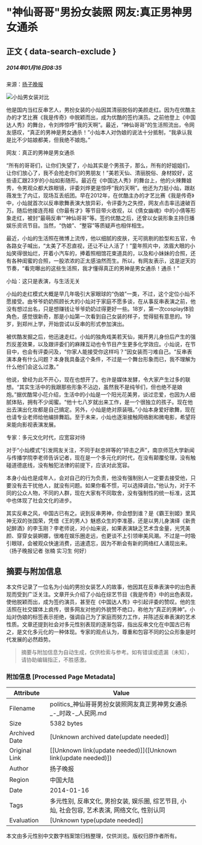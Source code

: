 # "神仙哥哥"男扮女装照 网友:真正男神男女通杀

## 正文 { data-search-exclude }


##### 2014年01月16日08:35    
来源：[扬子晚报](http://news.xinhuanet.com/politics/2014-01/16/c_126012051.htm)

![小灿男女装对比](http://www.people.com.cn/h/pic/20140116/89/11749458100005194121.jpg)

他是国内当红反串艺人，男扮女装的小灿因其清丽脱俗的美颜走红。因为在优酷主办的才艺比赛《我是传奇》中脱颖而出，成为优酷的签约演员。之前他登上《中国达人秀》的舞台，令刘烨惊呼“我的天啊”。最近，“神仙哥哥”的生活照流出，令网友感叹，“真正的男神是男女通杀！”小灿本人对伪娘的说法十分抵制，“我承认我是比不少姑娘都美，但我绝不娘炮。”

网友：真正的男神是男女通杀

“所有的哥哥们，让你们失望了，小灿其实是个男孩子，那么，所有的好姐姐们，让你们放心了，我不会抢走你们的男朋友！”美若天仙、清丽脱俗、身材姣好，这些语汇跟23岁的小灿如影随形。最近在《中国达人秀》的舞台上，他的火辣舞娘秀，令男观众都大跌眼镜，评委刘烨更是惊呼“我的天啊”。他还为力挺小灿，跟赵薇发生了内讧，现场互丢纸团。早在2012年，在优酷主办的才艺比赛《我是传奇》中，小灿就首次以反串歌舞表演大放异彩，令评委为之失控，网友点击率迅速破百万。随后他接连亮相《你最有才》等节目带火收视，以《倩女幽魂》中的小倩等形象走红，被封“最萌反串”“神仙哥哥”等。签约优酷之后，还曾以女装形象主持日播娱乐资讯节目。当然，“伪娘”、“整容”等质疑声也相伴相生。

最近，小灿的生活照在微博上流传，他以细腻的皮肤，无可挑剔的脸型和五官，令各路女子喊出，“太美了不忍直视，还让不让人活了！”童年照片中，浓眉大眼的小灿笑得很灿烂，开着小汽车的，捧着照相馆花束道具的，以及和小妹妹的合照，还有各种闺蜜的合照，一股浓浓的正太感油然而生。所以，有网友表示，这是逆天的节奏，“看完曝出的这些生活照，我才懂得真正的男神是男女通杀！通杀！”

小灿：这只是表演，与生活无关

小灿的走红模式大概是早几年吸引大家眼球的“伪娘”一类，不过，这个定位小灿不愿接受。由爷爷奶奶照顾长大的小灿对于家庭不愿多谈，在从事反串表演之前，他没有想过出名，只是想赚钱让爷爷奶奶过得更好一些。18岁，第一次cosplay体验角色，感觉很新奇，那是小灿第一次看到自己女装的样子，觉得挺有意思的。19岁，到郑州上学，开始尝试以反串的形式参加演出。

被优酷发掘之后，他迅速走红。小灿的独角戏美若天仙，揭开男儿身份后产生的强烈反差效果，以及跟评委们的麻辣互动也令节目产生更多化学效应。小灿说，在节目中，也会有评委问及，“你家人能接受你这样吗？”因女装而刁难自己。“反串表演本身有什么问题？本身我具备这个条件，不过是一个舞台形象而已，我不理解为什么他们会这么过激。”

他说，曾经为此不开心，现在也想开了。也许是媒体发酵，令大家产生过多的联想。“其实生活中的我跟那些形象不沾边，虽然我不是纯爷们，但也绝不是娘炮。”据优酷常小花介绍，生活中的小灿是一个阳光花美男，谈过恋爱，也因为人细腻体贴，拥有不少闺蜜。“他十七八岁就出来工作，是一个很独立的孩子。现在他出去演出化妆都是自己搞定。另外，小灿是绝对原装哦。”小灿本身爱好歌舞，现在也请专业老师给他编排舞蹈。至于未来，小灿也逐渐接触网络剧和微电影，希望将来能向影视表演发展。

专家：多元文化时代，应宽容对待

对于“小灿模式”引发网友关注，不同于赵忠祥等的“抨击之声”，南京师范大学新闻与传播学院李老师告诉记者，现在是一个多元化的时代，在没有颠覆伦理，没有触碰道德底线，没有触犯法律的前提下，应该对此宽容。

本身小灿也是成年人，会对自己的行为负责，他没有强制别人一定要去接受他，只要没有去干扰他人，就没有问题。如果你看不惯，可以选择调台。”他认为，对于不同的公众人物，不同的人群，现在大家有不同取舍，没有强制性的统一标准，这其中也体现了社会文化的进步。

其实反串之风，中国古已有之。说到反串男神，你会想到谁？是《霸王别姬》里风神无双的张国荣，凭借《王的男人》魅惑众生的李准基，还是以男儿身演绎《新贵妃醉酒》的李玉刚？李老师说，对小灿来说，如果表演缺乏艺术含金量，光凭美颜、穿穿女装婀娜，很难在娱乐圈走远，也更谈不上引领审美风潮。不过是一时吸引眼球，会被观众快速消费，迅速遗忘，因为不断会有新的网络红人涌现出来。（扬子晚报记者 张楠 实习生 何好）
<!-- tcd_original_link http://politics.people.com.cn/n/2014/0116/c70731-24134856.html -->


## 摘要与附加信息

<!-- tcd_abstract -->
本文件记录了一位名为小灿的男扮女装艺人的故事，他因其在反串表演中的出色表现而受到广泛关注。文章开头介绍了小灿在综艺节目《我是传奇》中的出色表现，使他脱颖而出，成为签约演员，甚至在《中国达人秀》中引起评委的赞叹。他的生活照在社交媒体上疯传，很多网友对他的外貌赞不绝口，称他为“真正的男神”。小灿对伪娘的标签表示拒绝，强调自己为了家庭而努力工作，并陈述反串表演的艺术性质。文章还提到社会对多元性别表现的逐渐包容，指出反串文化在中国古已有之，是文化多元化的一种体现。专家的观点认为，尊重和包容不同的公众形象是时代发展的必然趋势。
<!-- tcd_abstract_end -->

> 摘要与附加信息为自动生成，仅供检索与参考。如有错误或遗漏（未知），请协助编辑指正，不胜感激。

### 附加信息 [Processed Page Metadata]

| Attribute       | Value                                  |
|-----------------|----------------------------------------|
| Filename        | politics_神仙哥哥男扮女装照网友真正男神男女通杀_-_时政-_人民网.md                             |
| Size            | 5382 bytes                           |
| Archived Date   | [Unknown archived date(update needed)]                             |
| Original Link   | [[Unknown link(update needed)]]([Unknown link(update needed)])                       |
| Author          | 扬子晚报                               |
| Region          | 中国大陆                               |
| Date            | 2014-01-16                                 |
| Tags            | 多元性别, 反串文化, 男扮女装, 娱乐圈, 综艺节目, 小灿, 社会包容, 艺术表演, 网络文化, 性别认同                                 |
| Evaluation            | [Unknown type(update needed)]                                 |
<!-- tcd_table_end -->

本文由多元性别中文数字档案馆归档整理，仅供浏览。版权归原作者所有。
